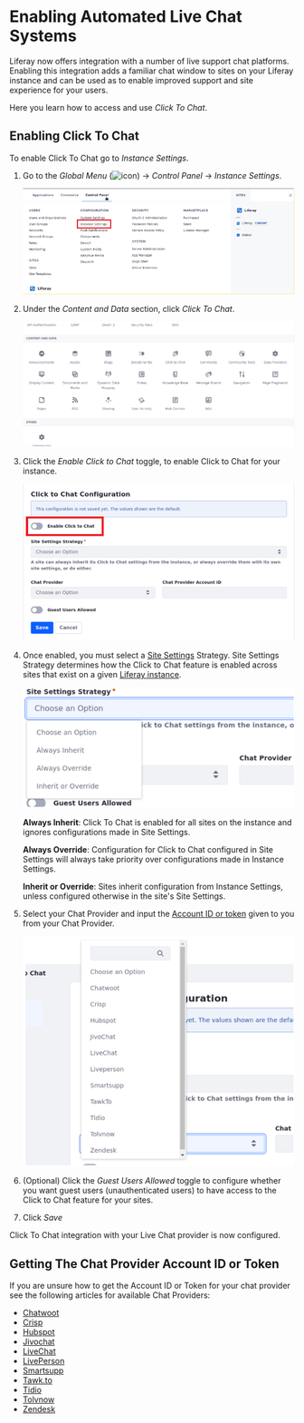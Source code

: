 
# Enabling Automated Live Chat Systems

<!-- > Available: Liferay 7.4 GA2? -->

Liferay now offers integration with a number of live support chat platforms. Enabling this integration adds a familiar chat window to sites on your Liferay instance and can be used as to enable improved support and site experience for your users.

Here you learn how to access and use *Click To Chat*.

## Enabling Click To Chat

To enable Click To Chat go to *Instance Settings*.

1. Go to the *Global Menu* (![icon](../../../images/icon-applications-menu.png)) &rarr; *Control Panel* &rarr; *Instance Settings*.

    ![Instance Settings](./enabling-automated-live-chat-systems/images/02.png)

1. Under the *Content and Data* section, click *Click To Chat*.

    ![Click To Chat under Content and Data](./enabling-automated-live-chat-systems/images/03.png)

1. Click the *Enable Click to Chat* toggle, to enable Click to Chat for your instance.

    ![Click to chat enable switch](./enabling-automated-live-chat-systems/images/04.png)

1. Once enabled, you must select a [Site Settings](../../site_settings.html) Strategy. Site Settings Strategy determines how the Click to Chat feature is enabled across sites that exist on a given [Liferay instance](../../../system-administration/configuring-liferay/virtual-instances/understanding-virtual-instances.md).

    ![Site Settings Strategy](./enabling-automated-live-chat-systems/images/05.png)

   **Always Inherit**: Click To Chat is enabled for all sites on the instance and ignores configurations made in Site Settings.

   **Always Override**: Configuration for Click to Chat configured in Site Settings will always take priority over configurations made in Instance Settings.

   **Inherit or Override**: Sites inherit configuration from Instance Settings, unless configured otherwise in the site's Site Settings.

1. Select your Chat Provider and input the [Account ID or token](#getting-the-chat-provider-account-id-or-token) given to you from your Chat Provider.

    ![Chat provider options](./enabling-automated-live-chat-systems/images/06.png)

1. (Optional) Click the *Guest Users Allowed* toggle to configure whether you want guest users (unauthenticated users) to have access to the Click to Chat feature for your sites.

1. Click *Save*

<!-- @Fabio/Evelyn - please add a new screenshot here of the feature enabled on a site so users can know what to expect it to look like when properly configured. -->

Click To Chat integration with your Live Chat provider is now configured.

## Getting The Chat Provider Account ID or Token

If you are unsure how to get the Account ID or Token for your chat provider see the following articles for available Chat Providers:

* [Chatwoot](./getting-a-chat-provider-account-id/chatwoot.md)
* [Crisp](./getting-a-chat-provider-account-id/crisp.md)
* [Hubspot](.getting-a-chat-provider-account-id/hubspot.md)
* [Jivochat](.getting-a-chat-provider-account-id/jivochat.md)
* [LiveChat](.getting-a-chat-provider-account-id/livechat.md)
* [LivePerson](.getting-a-chat-provider-account-id/liveperson.md)
* [Smartsupp](.getting-a-chat-provider-account-id/smartsupp.md)
* [Tawk.to](.getting-a-chat-provider-account-id/tawk-to.md)
* [Tidio](.getting-a-chat-provider-account-id/tidio.md)
* [Tolvnow](.getting-a-chat-provider-account-id/tolvnow.md)
* [Zendesk](.getting-a-chat-provider-account-id/zendesk.md)
